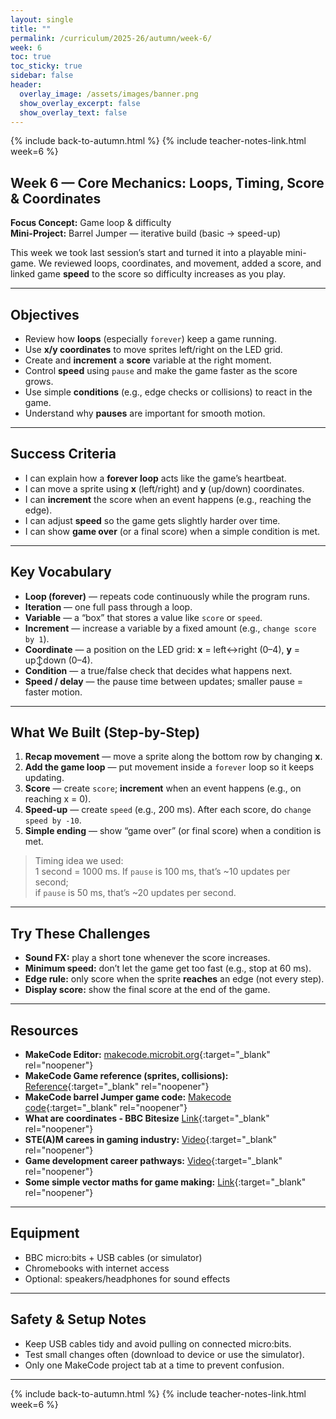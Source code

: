 ```yaml
---
layout: single
title: ""
permalink: /curriculum/2025-26/autumn/week-6/
week: 6
toc: true
toc_sticky: true
sidebar: false
header:
  overlay_image: /assets/images/banner.png
  show_overlay_excerpt: false
  show_overlay_text: false
---
```


{% include back-to-autumn.html %}
{% include teacher-notes-link.html week=6 %}

## Week 6 — Core Mechanics: Loops, Timing, Score & Coordinates

**Focus Concept:** Game loop & difficulty  
**Mini-Project:** Barrel Jumper — iterative build (basic → speed-up)

This week we took last session’s start and turned it into a playable mini-game. We reviewed loops, coordinates, and movement, added a score, and linked game **speed** to the score so difficulty increases as you play.

---

## Objectives
- Review how **loops** (especially `forever`) keep a game running.
- Use **x/y coordinates** to move sprites left/right on the LED grid.
- Create and **increment** a **score** variable at the right moment.
- Control **speed** using `pause` and make the game faster as the score grows.
- Use simple **conditions** (e.g., edge checks or collisions) to react in the game.
- Understand why **pauses** are important for smooth motion.

---

## Success Criteria
- I can explain how a **forever loop** acts like the game’s heartbeat.
- I can move a sprite using **x** (left/right) and **y** (up/down) coordinates.
- I can **increment** the score when an event happens (e.g., reaching the edge).
- I can adjust **speed** so the game gets slightly harder over time.
- I can show **game over** (or a final score) when a simple condition is met.

---

## Key Vocabulary
- **Loop (forever)** — repeats code continuously while the program runs.  
- **Iteration** — one full pass through a loop.  
- **Variable** — a “box” that stores a value like `score` or `speed`.  
- **Increment** — increase a variable by a fixed amount (e.g., `change score by 1`).  
- **Coordinate** — a position on the LED grid: **x** = left↔right (0–4), **y** = up↕down (0–4).  
- **Condition** — a true/false check that decides what happens next.  
- **Speed / delay** — the pause time between updates; smaller pause = faster motion.

---

## What We Built (Step-by-Step)
1. **Recap movement** — move a sprite along the bottom row by changing **x**.  
2. **Add the game loop** — put movement inside a `forever` loop so it keeps updating.  
3. **Score** — create `score`; **increment** when an event happens (e.g., on reaching x = 0).  
4. **Speed-up** — create `speed` (e.g., 200 ms). After each score, do `change speed by -10`.  
5. **Simple ending** — show “game over” (or final score) when a condition is met.

> Timing idea we used:  
> 1 second = 1000 ms. If `pause` is 100 ms, that’s ~10 updates per second;  
> if `pause` is 50 ms, that’s ~20 updates per second.

---

## Try These Challenges
- **Sound FX:** play a short tone whenever the score increases.  
- **Minimum speed:** don’t let the game get too fast (e.g., stop at 60 ms).  
- **Edge rule:** only score when the sprite **reaches** an edge (not every step).  
- **Display score:** show the final score at the end of the game.

---

## Resources
- **MakeCode Editor:** [makecode.microbit.org](https://makecode.microbit.org){:target="_blank" rel="noopener"} 
- **MakeCode Game reference (sprites, collisions):** [Reference](https://makecode.microbit.org/reference/game){:target="_blank" rel="noopener"}
- **MakeCode  barrel Jumper game code:** [Makecode code](https://makecode.microbit.org/S50863-44059-71252-00559){:target="_blank" rel="noopener"}
- **What are coordinates - BBC Bitesize** [Link](https://www.bbc.co.uk/bitesize/topics/zgthvcw/articles/z96k9qt#zskx46f){:target="_blank" rel="noopener"}
- **STE(A)M carees in gaming industry:** [Video](https://youtu.be/dzQmbI5LmQI?si=wVgV52gKlP53VUEt){:target="_blank" rel="noopener"}
- **Game development career pathways:** [Video](https://youtu.be/dzQmbI5LmQI?si=wVgV52gKlP53VUEt){:target="_blank" rel="noopener"}
- **Some simple vector maths for game making:** [Link](https://www.cgspectrum.com/career-pathways/game-development){:target="_blank" rel="noopener"}


---

## Equipment
- BBC micro:bits + USB cables (or simulator)  
- Chromebooks with internet access  
- Optional: speakers/headphones for sound effects

---

## Safety & Setup Notes
- Keep USB cables tidy and avoid pulling on connected micro:bits.  
- Test small changes often (download to device or use the simulator).  
- Only one MakeCode project tab at a time to prevent confusion.

---

{% include back-to-autumn.html %}
{% include teacher-notes-link.html week=6 %}
